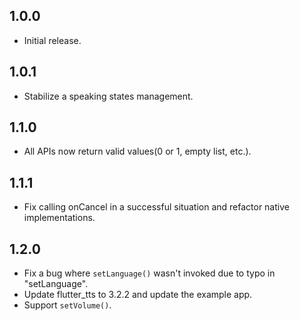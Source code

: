 ## 1.0.0

* Initial release.

## 1.0.1

* Stabilize a speaking states management.

## 1.1.0

* All APIs now return valid values(0 or 1, empty list, etc.).

## 1.1.1

* Fix calling onCancel in a successful situation and refactor native implementations.

## 1.2.0

* Fix a bug where `setLanguage()` wasn't invoked due to typo in "setLanguage".
* Update flutter_tts to 3.2.2 and update the example app.
* Support `setVolume()`.
